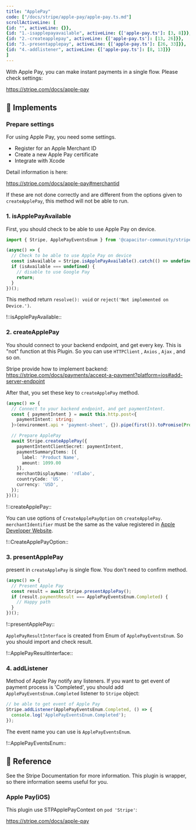 ```yaml
---
title: "ApplePay"
code: ["/docs/stripe/apple-pay/apple-pay.ts.md"]
scrollActiveLine: [
{id: "", activeLine: {}},
{id: "1.-isapplepayavailable", activeLine: {['apple-pay.ts']: [3, 8]}},
{id: "2.-createapplepay", activeLine: {['apple-pay.ts']: [13, 26]}},
{id: "3.-presentapplepay", activeLine: {['apple-pay.ts']: [26, 33]}},
{id: "4.-addlistener", activeLine: {['apple-pay.ts']: [8, 13]}}
]
---
```



With Apple Pay, you can make instant payments in a single flow. Please check settings:

https://stripe.com/docs/apple-pay

## 🐾 Implements
### Prepare settings
For using Apple Pay, you need some settings.

- Register for an Apple Merchant ID
- Create a new Apple Pay certificate
- Integrate with Xcode

Detail information is here: 

https://stripe.com/docs/apple-pay#merchantid

If these are not done correctly and are different from the options given to `createApplePay`, this method will not be able to run.

### 1. isApplePayAvailable
First, you should check to be able to use Apple Pay on device.

```ts
import { Stripe, ApplePayEventsEnum } from '@capacitor-community/stripe';

(async() => {
  // Check to be able to use Apple Pay on device
  const isAvailable = Stripe.isApplePayAvailable().catch(() => undefined);
  if (isAvailable === undefined) {
    // disable to use Google Pay
    return;
  }
})();
```

This method return `resolve(): void` or `reject('Not implemented on Device.')`.

!::isApplePayAvailable::


### 2. createApplePay

You should connect to your backend endpoint, and get every key. This is "not" function at this Plugin. So you can use `HTTPClient` , `Axios` , `Ajax` , and so on.

Stripe provide how to implement backend:
https://stripe.com/docs/payments/accept-a-payment?platform=ios#add-server-endpoint

After that, you set these key to `createApplePay` method.

```ts
(async() => {
  // Connect to your backend endpoint, and get paymentIntent.
  const { paymentIntent } = await this.http.post<{
    paymentIntent: string;
  }>(environment.api + 'payment-sheet', {}).pipe(first()).toPromise(Promise);

  // Prepare ApplePay
  await Stripe.createApplePay({
    paymentIntentClientSecret: paymentIntent,
    paymentSummaryItems: [{
      label: 'Product Name',
      amount: 1099.00
    }],
    merchantDisplayName: 'rdlabo',
    countryCode: 'US',
    currency: 'USD',
  });
})();
```

!::createApplePay::


You can use options of `CreateApplePayOption` on `createApplePay`. `merchantIdentifier`  must be the same as the value registered in [Apple Developer Website](https://developer.apple.com/account/resources/identifiers/add/merchant).

!::CreateApplePayOption::

### 3. presentApplePay

present in `createApplePay` is single flow. You don't need to confirm method.

```ts
(async() => {
  // Present Apple Pay
  const result = await Stripe.presentApplePay();
  if (result.paymentResult === ApplePayEventsEnum.Completed) {
    // Happy path
  }
})();
```

!::presentApplePay::

`ApplePayResultInterface` is created from Enum of `ApplePayEventsEnum`. So you should import and check result.

!::ApplePayResultInterface::

### 4. addListener

Method of Apple Pay notify any listeners. If you want to get event of payment process is 'Completed', you should add `ApplePayEventsEnum.Completed` listener to `Stripe` object:

```ts
// be able to get event of Apple Pay
Stripe.addListener(ApplePayEventsEnum.Completed, () => {
  console.log('ApplePayEventsEnum.Completed');
});
```

The event name you can use is `ApplePayEventsEnum`.

!::ApplePayEventsEnum::


## 📖 Reference
See the Stripe Documentation for more information. This plugin is wrapper, so there information seems useful for you.

### Apple Pay(iOS)
This plugin use STPApplePayContext on `pod 'Stripe'`:

https://stripe.com/docs/apple-pay
